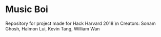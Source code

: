 # Music Boi 
Repository for project made for Hack Harvard 2018 \n
Creators: Sonam Ghosh, Halmon Lui, Kevin Tang, William Wan

